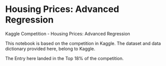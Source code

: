 # Housing Prices: Advanced Regression
Kaggle Competition - Housing Prices: Advanced Regression


This notebook is based on the competition in Kaggle. The dataset and data dictionary provided here, belong to Kaggle.

The Entry here landed in the Top 18% of the competition. 

